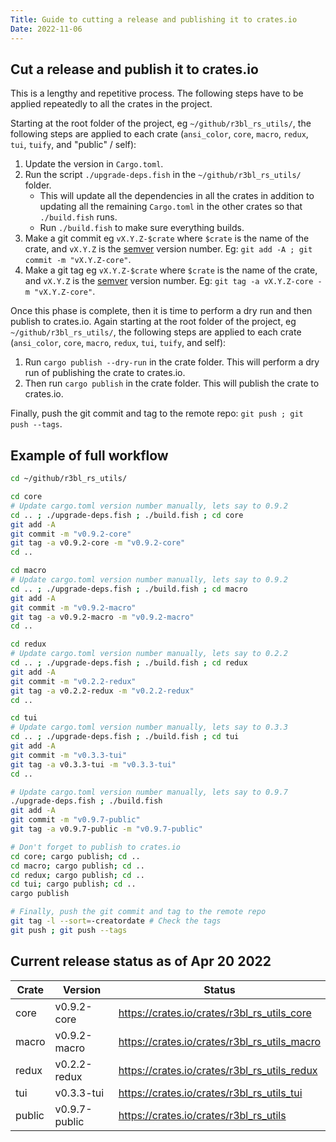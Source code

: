 ```yaml
---
Title: Guide to cutting a release and publishing it to crates.io
Date: 2022-11-06
---
```


## Cut a release and publish it to crates.io

This is a lengthy and repetitive process. The following steps have to be applied repeatedly to all
the crates in the project.

Starting at the root folder of the project, eg `~/github/r3bl_rs_utils/`, the following steps are
applied to each crate (`ansi_color`, `core`, `macro`, `redux`, `tui`, `tuify`, and "public" / self):

1. Update the version in `Cargo.toml`.
2. Run the script `./upgrade-deps.fish` in the `~/github/r3bl_rs_utils/` folder.
   - This will update all the dependencies in all the crates in addition to updating all the
     remaining `Cargo.toml` in the other crates so that `./build.fish` runs.
   - Run `./build.fish` to make sure everything builds.
3. Make a git commit eg `vX.Y.Z-$crate` where `$crate` is the name of the crate, and `vX.Y.Z` is the
   [semver](https://semver.org/) version number. Eg: `git add -A ; git commit -m "vX.Y.Z-core"`.
4. Make a git tag eg `vX.Y.Z-$crate` where `$crate` is the name of the crate, and `vX.Y.Z` is the
   [semver](https://semver.org/) version number. Eg: `git tag -a vX.Y.Z-core -m "vX.Y.Z-core"`.

Once this phase is complete, then it is time to perform a dry run and then publish to crates.io.
Again starting at the root folder of the project, eg `~/github/r3bl_rs_utils/`, the following steps
are applied to each crate (`ansi_color`, `core`, `macro`, `redux`, `tui`, `tuify`, and self):

1. Run `cargo publish --dry-run` in the crate folder. This will perform a dry run of publishing the
   crate to crates.io.
2. Then run `cargo publish` in the crate folder. This will publish the crate to crates.io.

Finally, push the git commit and tag to the remote repo: `git push ; git push --tags`.

## Example of full workflow

```sh
cd ~/github/r3bl_rs_utils/

cd core
# Update cargo.toml version number manually, lets say to 0.9.2
cd .. ; ./upgrade-deps.fish ; ./build.fish ; cd core
git add -A
git commit -m "v0.9.2-core"
git tag -a v0.9.2-core -m "v0.9.2-core"
cd ..

cd macro
# Update cargo.toml version number manually, lets say to 0.9.2
cd .. ; ./upgrade-deps.fish ; ./build.fish ; cd macro
git add -A
git commit -m "v0.9.2-macro"
git tag -a v0.9.2-macro -m "v0.9.2-macro"
cd ..

cd redux
# Update cargo.toml version number manually, lets say to 0.2.2
cd .. ; ./upgrade-deps.fish ; ./build.fish ; cd redux
git add -A
git commit -m "v0.2.2-redux"
git tag -a v0.2.2-redux -m "v0.2.2-redux"
cd ..

cd tui
# Update cargo.toml version number manually, lets say to 0.3.3
cd .. ; ./upgrade-deps.fish ; ./build.fish ; cd tui
git add -A
git commit -m "v0.3.3-tui"
git tag -a v0.3.3-tui -m "v0.3.3-tui"
cd ..

# Update cargo.toml version number manually, lets say to 0.9.7
./upgrade-deps.fish ; ./build.fish
git add -A
git commit -m "v0.9.7-public"
git tag -a v0.9.7-public -m "v0.9.7-public"

# Don't forget to publish to crates.io
cd core; cargo publish; cd ..
cd macro; cargo publish; cd ..
cd redux; cargo publish; cd ..
cd tui; cargo publish; cd ..
cargo publish

# Finally, push the git commit and tag to the remote repo
git tag -l --sort=-creatordate # Check the tags
git push ; git push --tags
```

## Current release status as of Apr 20 2022

| Crate  | Version       | Status                                       |
| ------ | ------------- | -------------------------------------------- |
| core   | v0.9.2-core   | https://crates.io/crates/r3bl_rs_utils_core  |
| macro  | v0.9.2-macro  | https://crates.io/crates/r3bl_rs_utils_macro |
| redux  | v0.2.2-redux  | https://crates.io/crates/r3bl_rs_utils_redux |
| tui    | v0.3.3-tui    | https://crates.io/crates/r3bl_rs_utils_tui   |
| public | v0.9.7-public | https://crates.io/crates/r3bl_rs_utils       |
